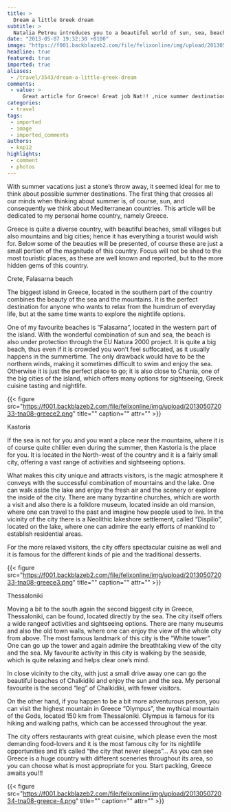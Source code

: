 ```yaml
---
title: >
  Dream a little Greek dream
subtitle: >
  Natalia Petrou introduces you to a beautiful world of sun, sea, beaches, parties... sigh
date: "2013-05-07 19:32:30 +0100"
image: "https://f001.backblazeb2.com/file/felixonline/img/upload/201305072032-tna08-greece_1.png"
headline: true
featured: true
imported: true
aliases:
 - /travel/3543/dream-a-little-greek-dream
comments:
 - value: >
     Great article for Greece! Great job Nat!! ,nice summer destination ! ...looking forward :D,Bravo! I really liked this article. Great job!,Have started packing....,Great article! Greece is a must visit for everyone! <br>Chreers from visitmeteora.travel!
categories:
 - travel
tags:
 - imported
 - image
 - imported_comments
authors:
 - knp12
highlights:
 - comment
 - photos
---
```


With summer vacations just a stone’s throw away, it seemed ideal for me to think about possible summer destinations. The first thing that crosses all our minds when thinking about summer is, of course, sun, and consequently we think about Mediterranean countries. This article will be dedicated to my personal home country, namely Greece.

Greece is quite a diverse country, with beautiful beaches, small villages but also mountains and big cities; hence it has everything a tourist would wish for. Below some of the beauties will be presented, of course these are just a small portion of the magnitude of this country. Focus will not be shed to the most touristic places, as these are well known and reported, but to the more hidden gems of this country.

Crete, Falasarna beach

The biggest island in Greece, located in the southern part of the country combines the beauty of the sea and the mountains. It is the perfect destination for anyone who wants to relax from the humdrum of everyday life, but at the same time wants to explore the nightlife options.

One of my favourite beaches is “Falasarna”, located in the western part of the island. With the wonderful combination of sun and sea, the beach is also under protection through the EU Natura 2000 project. It is quite a big beach, thus even if it is crowded you won’t feel suffocated, as it usually happens in the summertime. The only drawback would have to be the northern winds, making it sometimes difficult to swim and enjoy the sea. Otherwise it is just the perfect place to go; it is also close to Chania, one of the big cities of the island, which offers many options for sightseeing, Greek cuisine tasting and nightlife.

{{< figure src="https://f001.backblazeb2.com/file/felixonline/img/upload/201305072033-tna08-greece2.png" title="" caption="" attr="" >}}

Kastoria

If the sea is not for you and you want a place near the mountains, where it is of course quite chillier even during the summer, then Kastoria is the place for you. It is located in the North-west of the country and it is a fairly small city, offering a vast range of activities and sightseeing options.

What makes this city unique and attracts visitors, is the magic atmosphere it conveys with the successful combination of mountains and the lake. One can walk aside the lake and enjoy the fresh air and the scenery or explore the inside of the city. There are many byzantine churches, which are worth a visit and also there is a folklore museum, located inside an old mansion, where one can travel to the past and imagine how people used to live. In the vicinity of the city there is a Neolithic lakeshore settlement, called “Dispilio”, located on the lake, where one can admire the early efforts of mankind to establish residential areas.

For the more relaxed visitors, the city offers spectacular cuisine as well and it is famous for the different kinds of pie and the traditional desserts.

{{< figure src="https://f001.backblazeb2.com/file/felixonline/img/upload/201305072033-tna08-greece3.png" title="" caption="" attr="" >}}

Thessaloniki

Moving a bit to the south again the second biggest city in Greece, Thessaloniki, can be found, located directly by the sea. The city itself offers a wide rangeof activities and sightseeing options. There are many museums and also the old town walls, where one can enjoy the view of the whole city from above. The most famous landmark of this city is the “White tower”. One can go up the tower and again admire the breathtaking view of the city and the sea. My favourite activity in this city is walking by the seaside, which is quite relaxing and helps clear one’s mind.

In close vicinity to the city, with just a small drive away one can go the beautiful beaches of Chalkidiki and enjoy the sun and the sea. My personal favourite is the second “leg” of Chalkidiki, with fewer visitors.

On the other hand, if you happen to be a bit more adventurous person, you can visit the highest mountain in Greece “Olympus”, the mythical mountain of the Gods, located 150 km from Thessaloniki. Olympus is famous for its hiking and walking paths, which can be accessed throughout the year.

The city offers restaurants with great cuisine, which please even the most demanding food-lovers and it is the most famous city for its nightlife opportunities and it’s called “the city that never sleeps”…
 As you can see Greece is a huge country with different sceneries throughout its area, so you can choose what is most appropriate for you. Start packing, Greece awaits you!!!

{{< figure src="https://f001.backblazeb2.com/file/felixonline/img/upload/201305072034-tna08-greece-4.png" title="" caption="" attr="" >}}
